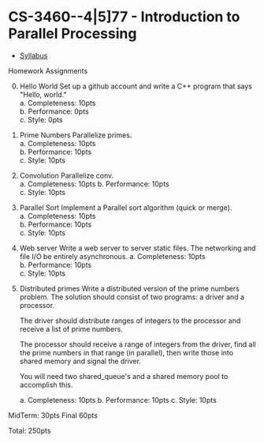 # CS-3460--4|5]77 - Introduction to Parallel Processing

- [Syllabus](https://github.com/tosutton/CS-3460/blob/master/syllabus.md)

Homework Assignments

0.	Hello World
	Set up a github account and write a C++ program that says "Hello, world."  
	a. Completeness: 10pts  
	b. Performance: 0pts  
	c. Style: 0pts  
	
1.	Prime Numbers
	Parallelize primes.  
	a. Completeness: 10pts  
	b. Performance: 10pts  
	c. Style: 10pts  

2.	Convolution
	Parallelize conv.  
	a. Completeness: 10pts
	b. Performance: 10pts  
	c. Style: 10pts  

3.	Parallel Sort
	Implement a Parallel sort algorithm (quick or merge).  
	a. Completeness: 10pts  
	b. Performance: 10pts  
	c. Style: 10pts  

4.	Web server
	Write a web server to server static files.  The networking and file I/O be entirely asynchronous.
	a. Completeness: 10pts  
	b. Performance: 10pts  
	c. Style: 10pts  
	
5.  Distributed primes
	Write a distributed version of the prime numbers problem.  The solution
	should consist of two programs: a driver and a processor.  
	
	The driver should distribute ranges of integers to the processor and receive a list of prime numbers.
	
	The processor should receive a range of integers from the driver, 
	find all the prime numbers in that range (in parallel), then write those into shared memory and signal the driver.
	
	You will need two shared_queue's and a shared memory pool to accomplish this.
	
	a. Completeness: 10pts
	b. Performance: 10pts 
	c. Style: 10pts

	
MidTerm: 30pts
Final 60pts

Total: 	250pts
